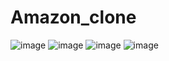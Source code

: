 ﻿# Amazon_clone
![image](https://github.com/sownther-05/Amazon_clone/assets/130758359/04aee401-cdb7-4cbd-a04b-ba5b9b0757cf)
![image](https://github.com/sownther-05/Amazon_clone/assets/130758359/59891c2b-7c1c-4953-85a9-74174dd29336)
![image](https://github.com/sownther-05/Amazon_clone/assets/130758359/d4b84d95-f75a-40de-8a13-9d12313e6cd6)
![image](https://github.com/sownther-05/Amazon_clone/assets/130758359/ee642700-95e3-4612-bc09-c9e82ce3b188)
